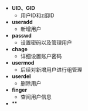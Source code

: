 - **UID、GID**
	- 用户ID和z组ID
- **useradd**
	- 新增用户
- **passwd**
	- 设置密码以及管理用户
- **chage**
	- 详细设置账户密码
- **usermod**
	- 后续对新增用户进行组管理
- **userdel**
	- 删除用户
- **finger**
	- 查阅用户信息
- **

<!--stackedit_data:
eyJoaXN0b3J5IjpbLTUxMzg0MzQ4MSwxNjE2MzQ4MjI0LDE5NT
c1OTAzN119
-->